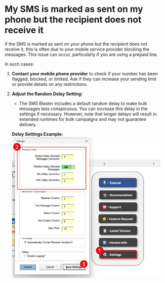 # My SMS is marked as sent on my phone but the recipient does not receive it

If the SMS is marked as sent on your phone but the recipient does not receive it, this is often due to your mobile service provider blocking the messages. This issue can occur, particularly if you are using a prepaid line.

In such cases:

1. **Contact your mobile phone provider** to check if your number has been flagged, blocked, or limited. Ask if they can increase your sending limit or provide details on any restrictions.
2.  **Adjust the Random Delay Setting:**

    * The SMS Blaster includes a default random delay to make bulk messages less conspicuous. You can increase this delay in the settings if necessary. However, note that longer delays will result in extended runtimes for bulk campaigns and may not guarantee delivery.

    **Delay Settings Example:**\
    ![](<../.gitbook/assets/image (4).png>)
